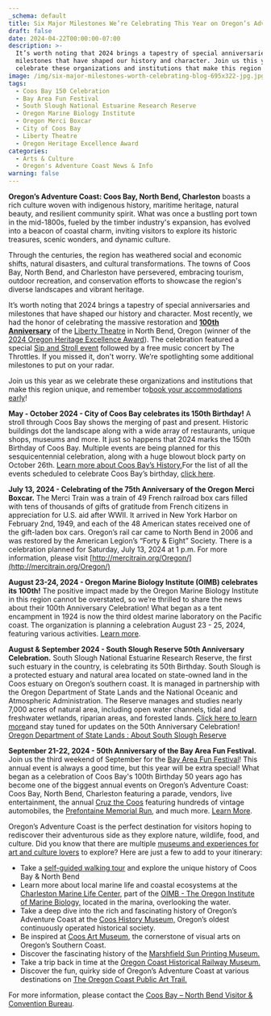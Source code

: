 ```yaml
---
_schema: default
title: Six Major Milestones We’re Celebrating This Year on Oregon’s Adventure Coast
draft: false
date: 2024-04-22T00:00:00-07:00
description: >-
  It’s worth noting that 2024 brings a tapestry of special anniversaries and
  milestones that have shaped our history and character. Join us this year as we
  celebrate these organizations and institutions that make this region unique!
image: /img/six-major-milestones-worth-celebrating-blog-695x322-jpg.jpg
tags:
  - Coos Bay 150 Celebration
  - Bay Area Fun Festival
  - South Slough National Estuarine Research Reserve
  - Oregon Marine Biology Institute
  - Oregon Merci Boxcar
  - City of Coos Bay
  - Liberty Theatre
  - Oregon Heritage Excellence Award
categories:
  - Arts & Culture
  - Oregon's Adventure Coast News & Info
warning: false
---
```

**Oregon’s Adventure Coast: Coos Bay, North Bend, Charleston** boasts a rich culture woven with indigenous history, maritime heritage, natural beauty, and resilient community spirit. What was once a bustling port town in the mid-1800s, fueled by the timber industry's expansion, has evolved into a beacon of coastal charm, inviting visitors to explore its historic treasures, scenic wonders, and dynamic culture.

Through the centuries, the region has weathered social and economic shifts, natural disasters, and cultural transformations. The towns of Coos Bay, North Bend, and Charleston have persevered, embracing tourism, outdoor recreation, and conservation efforts to showcase the region's diverse landscapes and vibrant heritage.

It’s worth noting that 2024 brings a tapestry of special anniversaries and milestones that have shaped our history and character. Most recently, we had the honor of celebrating the massive restoration and **<u>100th Anniversary</u>** of the [Liberty Theatre](https://kpic.com/news/local/liberty-theatre-to-celebrate-100th-anniversary) in North Bend, Oregon (winner of the [2024 Oregon Heritage Excellence Award](https://theworldlink.com/news/local/the-liberty-theatre---honored-with-2024-oregon-heritage-excellence-award/article_4f3daa20-f6cb-11ee-9d86-fb61d1150bcd.html)). The celebration featured a special [Sip and Stroll event](https://www.kval.com/news/local/wine-walk-and-the-100th-anniversary-of-the-liberty-theatre) followed by a free music concert by The Throttles. If you missed it, don't worry. We’re spotlighting some additional milestones to put on your radar.

Join us this year as we celebrate these organizations and institutions that make this region unique, and remember to[book your accommodations early](https://www.oregonsadventurecoast.com/lodging/)!

**May - October 2024 - City of Coos Bay celebrates its 150th Birthday!** A stroll through Coos Bay shows the merging of past and present. Historic buildings dot the landscape along with a wide array of restaurants, unique shops, museums and more. It just so happens that 2024 marks the 150th Birthday of Coos Bay. Multiple events are being planned for this sesquicentennial celebration, along with a huge blowout block party on October 26th. [Learn more about Coos Bay’s History.](https://www.coosbayor.gov/Home/Components/News/News/923/16)For the list of all the events scheduled to celebrate Coos Bay’s birthday, [click here](https://www.oregonsadventurecoast.com/coos-bay-150).

**July 13, 2024 - Celebrating of the 75th Anniversary of the Oregon Merci Boxcar.** The Merci Train was a train of 49 French railroad box cars filled with tens of thousands of gifts of gratitude from French citizens in appreciation for U.S. aid after WWII. It arrived in New York Harbor on February 2nd, 1949, and each of the 48 American states received one of the gift-laden box cars. Oregon’s rail car came to North Bend in 2006 and was restored by the American Legion’s “Forty & Eight” Society. There is a celebration planned for Saturday, July 13, 2024 at 1 p.m. For more information, please visit [http://mercitrain.org/Oregon/](http://mercitrain.org/Oregon/)

**August 23-24, 2024 - Oregon Marine Biology Institute (OIMB) celebrates its 100th!** The positive impact made by the Oregon Marine Biology Institute in this region cannot be overstated, so we’re thrilled to share the news about their 100th Anniversary Celebration! What began as a tent encampment in 1924 is now the third oldest marine laboratory on the Pacific coast. The organization is planning a celebration August 23 - 25, 2024, featuring various activities. [Learn more](https://www.uoalumni.com/s/1540/21/interior.aspx?sid=1540&amp;gid=3&amp;pgid=13110&amp;cid=34348&amp;ecid=34348&amp;crid=0&amp;calpgid=10043&amp;calcid=24275).

**August & September 2024 - South Slough Reserve 50th Anniversary Celebration.** South Slough National Estuarine Research Reserve, the first such estuary in the country, is celebrating its 50th Birthday. South Slough is a protected estuary and natural area located on state-owned land in the Coos estuary on Oregon’s southern coast. It is managed in partnership with the Oregon Department of State Lands and the National Oceanic and Atmospheric Administration. The Reserve manages and studies nearly 7,000 acres of natural area, including open water channels, tidal and freshwater wetlands, riparian areas, and forested lands. [Click here to learn more](https://www.oregon.gov/DSL/SS/Pages/About.aspx)and stay tuned for updates on the 50th Anniversary Celebration! [Oregon Department of State Lands : About South Slough Reserve](https://www.oregon.gov/DSL/SS/Pages/About.aspx)

**September 21-22, 2024 - 50th Anniversary of the Bay Area Fun Festival.** Join us the third weekend of September for the [Bay Area Fun Festival](https://www.oregonsadventurecoast.com/event/annual-bay-area-fun-festival/)! This annual event is always a good time, but this year will be extra special! What began as a celebration of Coos Bay's 100th Birthday 50 years ago has become one of the biggest annual events on Oregon’s Adventure Coast: Coos Bay, North Bend, Charleston featuring a parade, vendors, live entertainment, the annual [Cruz the Coos](https://www.oregonsadventurecoast.com/event/annual-cruz-the-coos/) featuring hundreds of vintage automobiles, the [Prefontaine Memorial Run](https://www.oregonsadventurecoast.com/event/annual-prefontaine-memorial-run/), and much more. [Learn More](https://www.oregonsadventurecoast.com/event/annual-bay-area-fun-festival/).

Oregon’s Adventure Coast is the perfect destination for visitors hoping to rediscover their adventurous side as they explore nature, wildlife, food, and culture. Did you know that there are multiple [museums and experiences for art and culture lovers](https://oregonsadventurecoast.com/art-history-culture/) to explore? Here are just a few to add to your itinerary:

* Take a [self-guided walking tour](https://www.oregonsadventurecoast.com/blog/trip-idea-a-walking-tour-of-historic-coos-bay-north-bend/) and explore the unique history of Coos Bay & North Bend
* Learn more about local marine life and coastal ecosystems at the [Charleston Marine Life Center,](https://cmlc.uoregon.edu/) part of the [OIMB - The Oregon Institute of Marine Biology,](https://oimb.uoregon.edu/) located in the marina, overlooking the water.
* Take a deep dive into the rich and fascinating history of Oregon’s Adventure Coast at the [Coos History Museum,](https://www.oregonsadventurecoast.com/blog/oregon-s-adventure-coast-spotlight-coos-history-museum/) Oregon’s oldest continuously operated historical society.
* Be inspired at [Coos Art Museum,](https://www.coosart.org/) the cornerstone of visual arts on Oregon’s Southern Coast.
* Discover the fascinating history of the [Marshfield Sun Printing Museum.](https://www.facebook.com/p/Marshfield-Sun-Printing-Museum-100071574391773/)
* Take a trip back in time at the [Oregon Coast Historical Railway Museum.](https://visittheoregoncoast.com/cities/coos-bay/activities/oregon-coast-historical-railway-museum/)
* Discover the fun, quirky side of Oregon’s Adventure Coast at various destinations on [The Oregon Coast Public Art Trail.](https://www.oregonsadventurecoast.com/blog/explore-the-oregon-coast-public-art-trail/)

For more information, please contact the [Coos Bay – North Bend Visitor & Convention Bureau](https://www.oregonsadventurecoast.com/).

<br>